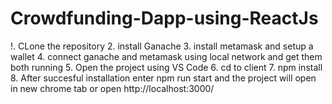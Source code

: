 # Crowdfunding-Dapp-using-ReactJs

!. CLone the repository
2. install Ganache 
3. install metamask and setup a wallet
4. connect ganache and metamask using local network and get them both running
5. Open the project using VS Code
6. cd to client
7. npm install
8. After succesful installation enter npm run start and the project will open  in new chrome tab or open http://localhost:3000/
